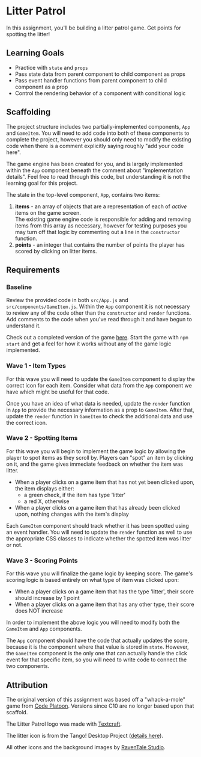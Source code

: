 # Litter Patrol

In this assignment, you'll be building a litter patrol game. Get points for spotting the litter!

## Learning Goals
- Practice with `state` and `props`
- Pass state data from parent component to child component as props
- Pass event handler functions from parent component to child component as a prop
- Control the rendering behavior of a component with conditional logic

## Scaffolding
The project structure includes two partially-implemented components, `App` and `GameItem`. You will need to add code into both of these components to complete the project, however you should only need to modify the existing code when there is a comment explicitly saying roughly "add your code here".

The game engine has been created for you, and is largely implemented within the `App` component beneath the comment about "implementation details". Feel free to read through this code, but understanding it is not the learning goal for this project.

The state in the top-level component, `App`, contains two items:
1. **items** - an array of objects that are a representation of each of _active_ items on the game screen.<br>The existing game engine code is responsible for adding and removing items from this array as necessary, however for testing purposes you may turn off that logic by commenting out a line in the `constructor` function.
1. **points** - an integer that contains the number of points the player has scored by clicking on litter items.

## Requirements
### Baseline
Review the provided code in both `src/App.js` and `src/components/GameItem.js`. Within the `App` component it is not necessary to review any of the code other than the `constructor` and `render` functions. Add comments to the code when you've read through it and have begun to understand it.

Check out a completed version of the game [here](#). Start the game with `npm start` and get a feel for how it works without any of the game logic implemented. 

### Wave 1 - Item Types
For this wave you will need to update the `GameItem` component to display the correct icon for each item. Consider what data from the `App` component we have which might be useful for that code.

Once you have an idea of what data is needed, update the `render` function in `App` to provide the necessary information as a prop to `GameItem`. After that, update the `render` function in `GameItem` to check the additional data and use the correct icon.

### Wave 2 - Spotting Items
For this wave you will begin to implement the game logic by allowing the player to spot items as they scroll by. Players can "spot" an item by clicking on it, and the game gives immediate feedback on whether the item was litter.

* When a player clicks on a game item that has not yet been clicked upon, the item displays either:
    * a green check, if the item has type 'litter'
    * a red X, otherwise
* When a player clicks on a game item that has already been clicked upon, nothing changes with the item's display

Each `GameItem` component should track whether it has been spotted using an event handler. You will need to update the `render` function as well to use the appropriate CSS classes to indicate whether the spotted item was litter or not.

### Wave 3 - Scoring Points
For this wave you will finalize the game logic by keeping score. The game's scoring logic is based entirely on what type of item was clicked upon:

* When a player clicks on a game item that has the type 'litter', their score should increase by 1 point
* When a player clicks on a game item that has any other type, their score does NOT increase

In order to implement the above logic you will need to modify both the `GameItem` and `App` components.

The `App` component should have the code that actually updates the score, because it is the component where that value is stored in `state`. However, the `GameItem` component is the only one that can actually handle the click event for that specific item, so you will need to write code to connect the two components.

## Attribution
The original version of this assignment was based off a "whack-a-mole" game from [Code Platoon](https://codeplatoon.org/). Versions since C10 are no longer based upon that scaffold.

The Litter Patrol logo was made with [Textcraft](https://textcraft.net/).

The litter icon is from the Tango! Desktop Project ([details here](https://commons.wikimedia.org/wiki/File:Mail-mark-junk-2.svg)).

All other icons and the background images by [RavenTale Studio](https://raventale.itch.io/).
